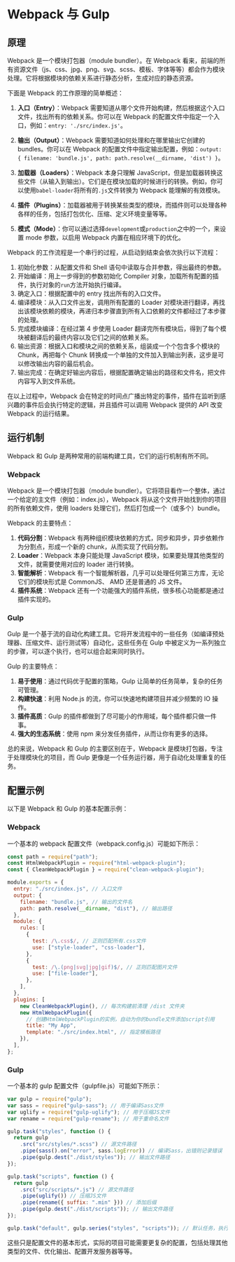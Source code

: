 # Webpack 与 Gulp

## 原理

Webpack 是一个模块打包器（module bundler）。在 Webpack 看来，前端的所有资源文件（js、css、jpg、png、svg、scss、模板、字体等等）都会作为模块处理。它将根据模块的依赖关系进行静态分析，生成对应的静态资源。

下面是 Webpack 的工作原理的简单概述：

1. **入口（Entry）**：Webpack 需要知道从哪个文件开始构建，然后根据这个入口文件，找出所有的依赖关系。你可以在 Webpack 的配置文件中指定一个入口，例如：`entry: './src/index.js'`。

2. **输出（Output）**：Webpack 需要知道如何处理和在哪里输出它创建的 bundles。你可以在 Webpack 的配置文件中指定输出配置，例如：`output: { filename: 'bundle.js', path: path.resolve(__dirname, 'dist') }`。

3. **加载器（Loaders）**：Webpack 本身只理解 JavaScript，但是加载器转换这些文件（从输入到输出）。它们是在模块加载的时候进行的转换。例如，你可以使用`babel-loader`将所有的`.js`文件转换为 Webpack 能理解的有效模块。

4. **插件（Plugins）**：加载器被用于转换某些类型的模块，而插件则可以处理各种各样的任务，包括打包优化、压缩、定义环境变量等等。

5. **模式（Mode）**：你可以通过选择`development`或`production`之中的一个，来设置 mode 参数，以启用 Webpack 内置在相应环境下的优化。

Webpack 的工作流程是一个串行的过程，从启动到结束会依次执行以下流程：

1. 初始化参数：从配置文件和 Shell 语句中读取与合并参数，得出最终的参数。
2. 开始编译：用上一步得到的参数初始化 Compiler 对象，加载所有配置的插件，执行对象的`run`方法开始执行编译。
3. 确定入口：根据配置中的 entry 找出所有的入口文件。
4. 编译模块：从入口文件出发，调用所有配置的 Loader 对模块进行翻译，再找出该模块依赖的模块，再递归本步骤直到所有入口依赖的文件都经过了本步骤的处理。
5. 完成模块编译：在经过第 4 步使用 Loader 翻译完所有模块后，得到了每个模块被翻译后的最终内容以及它们之间的依赖关系。
6. 输出资源：根据入口和模块之间的依赖关系，组装成一个个包含多个模块的 Chunk，再把每个 Chunk 转换成一个单独的文件加入到输出列表，这步是可以修改输出内容的最后机会。
7. 输出完成：在确定好输出内容后，根据配置确定输出的路径和文件名，把文件内容写入到文件系统。

在以上过程中，Webpack 会在特定的时间点广播出特定的事件，插件在监听到感兴趣的事件后会执行特定的逻辑，并且插件可以调用 Webpack 提供的 API 改变 Webpack 的运行结果。

## 运行机制

Webpack 和 Gulp 是两种常用的前端构建工具，它们的运行机制有所不同。

### Webpack

Webpack 是一个模块打包器（module bundler）。它将项目看作一个整体，通过一个给定的主文件（例如：index.js），Webpack 将从这个文件开始找到你的项目的所有依赖文件，使用 loaders 处理它们，然后打包成一个（或多个）bundle。

Webpack 的主要特点：

1. **代码分割**：Webpack 有两种组织模块依赖的方式，同步和异步，异步依赖作为分割点，形成一个新的 chunk，从而实现了代码分割。
2. **Loader**：Webpack 本身只能处理 JavaScript 模块，如果要处理其他类型的文件，就需要使用对应的 loader 进行转换。
3. **智能解析**：Webpack 有一个智能解析器，几乎可以处理任何第三方库，无论它们的模块形式是 CommonJS、 AMD 还是普通的 JS 文件。
4. **插件系统**：Webpack 还有一个功能强大的插件系统，很多核心功能都是通过插件实现的。

### Gulp

Gulp 是一个基于流的自动化构建工具。它将开发流程中的一些任务（如编译预处理器、压缩文件、运行测试等）自动化，这些任务在 Gulp 中被定义为一系列独立的步骤，可以逐个执行，也可以组合起来同时执行。

Gulp 的主要特点：

1. **易于使用**：通过代码优于配置的策略，Gulp 让简单的任务简单，复杂的任务可管理。
2. **构建快速**：利用 Node.js 的流，你可以快速地构建项目并减少频繁的 IO 操作。
3. **插件高质**：Gulp 的插件都做到了尽可能小的作用域，每个插件都只做一件事。
4. **强大的生态系统**：使用 npm 来分发任务插件，从而让你有更多的选择。

总的来说，Webpack 和 Gulp 的主要区别在于，Webpack 是模块打包器，专注于处理模块化的项目，而 Gulp 更像是一个任务运行器，用于自动化处理重复的任务。

## 配置示例

以下是 Webpack 和 Gulp 的基本配置示例：

### Webpack

一个基本的 webpack 配置文件（webpack.config.js）可能如下所示：

```javascript
const path = require("path");
const HtmlWebpackPlugin = require("html-webpack-plugin");
const { CleanWebpackPlugin } = require("clean-webpack-plugin");

module.exports = {
  entry: "./src/index.js", // 入口文件
  output: {
    filename: "bundle.js", // 输出的文件名
    path: path.resolve(__dirname, "dist"), // 输出路径
  },
  module: {
    rules: [
      {
        test: /\.css$/, // 正则匹配所有.css文件
        use: ["style-loader", "css-loader"],
      },
      {
        test: /\.(png|svg|jpg|gif)$/, // 正则匹配图片文件
        use: ["file-loader"],
      },
    ],
  },
  plugins: [
    new CleanWebpackPlugin(), // 每次构建前清理 /dist 文件夹
    new HtmlWebpackPlugin({
      // 创建HtmlWebpackPlugin的实例，自动为你的bundle文件添加script引用
      title: "My App",
      template: "./src/index.html", // 指定模板路径
    }),
  ],
};
```

### Gulp

一个基本的 gulp 配置文件（gulpfile.js）可能如下所示：

```javascript
var gulp = require("gulp");
var sass = require("gulp-sass"); // 用于编译Sass文件
var uglify = require("gulp-uglify"); // 用于压缩JS文件
var rename = require("gulp-rename"); // 用于重命名文件

gulp.task("styles", function () {
  return gulp
    .src("src/styles/*.scss") // 源文件路径
    .pipe(sass().on("error", sass.logError)) // 编译Sass，出错则记录错误
    .pipe(gulp.dest("./dist/styles")); // 输出文件路径
});

gulp.task("scripts", function () {
  return gulp
    .src("src/scripts/*.js") // 源文件路径
    .pipe(uglify()) // 压缩JS文件
    .pipe(rename({ suffix: ".min" })) // 添加后缀
    .pipe(gulp.dest("./dist/scripts")); // 输出文件路径
});

gulp.task("default", gulp.series("styles", "scripts")); // 默认任务，执行styles和scripts
```

这些只是配置文件的基本形式，实际的项目可能需要更复杂的配置，包括处理其他类型的文件、优化输出、配置开发服务器等等。
